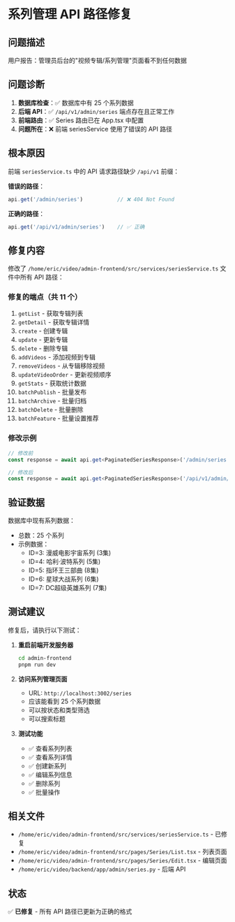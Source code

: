 # 系列管理 API 路径修复

## 问题描述

用户报告：管理员后台的"视频专辑/系列管理"页面看不到任何数据

## 问题诊断

1. **数据库检查**：✅ 数据库中有 25 个系列数据
2. **后端 API**：✅ `/api/v1/admin/series` 端点存在且正常工作
3. **前端路由**：✅ Series 路由已在 App.tsx 中配置
4. **问题所在**：❌ 前端 seriesService 使用了错误的 API 路径

## 根本原因

前端 `seriesService.ts` 中的 API 请求路径缺少 `/api/v1` 前缀：

**错误的路径**：
```typescript
api.get('/admin/series')           // ❌ 404 Not Found
```

**正确的路径**：
```typescript
api.get('/api/v1/admin/series')    // ✅ 正确
```

## 修复内容

修改了 `/home/eric/video/admin-frontend/src/services/seriesService.ts` 文件中所有 API 路径：

### 修复的端点（共 11 个）

1. `getList` - 获取专辑列表
2. `getDetail` - 获取专辑详情
3. `create` - 创建专辑
4. `update` - 更新专辑
5. `delete` - 删除专辑
6. `addVideos` - 添加视频到专辑
7. `removeVideos` - 从专辑移除视频
8. `updateVideoOrder` - 更新视频顺序
9. `getStats` - 获取统计数据
10. `batchPublish` - 批量发布
11. `batchArchive` - 批量归档
12. `batchDelete` - 批量删除
13. `batchFeature` - 批量设置推荐

### 修改示例

```typescript
// 修改前
const response = await api.get<PaginatedSeriesResponse>('/admin/series', { params })

// 修改后
const response = await api.get<PaginatedSeriesResponse>('/api/v1/admin/series', { params })
```

## 验证数据

数据库中现有系列数据：
- 总数：25 个系列
- 示例数据：
  - ID=3: 漫威电影宇宙系列 (3集)
  - ID=4: 哈利·波特系列 (5集)
  - ID=5: 指环王三部曲 (8集)
  - ID=6: 星球大战系列 (6集)
  - ID=7: DC超级英雄系列 (7集)

## 测试建议

修复后，请执行以下测试：

1. **重启前端开发服务器**
   ```bash
   cd admin-frontend
   pnpm run dev
   ```

2. **访问系列管理页面**
   - URL: `http://localhost:3002/series`
   - 应该能看到 25 个系列数据
   - 可以按状态和类型筛选
   - 可以搜索标题

3. **测试功能**
   - ✅ 查看系列列表
   - ✅ 查看系列详情
   - ✅ 创建新系列
   - ✅ 编辑系列信息
   - ✅ 删除系列
   - ✅ 批量操作

## 相关文件

- `/home/eric/video/admin-frontend/src/services/seriesService.ts` - 已修复
- `/home/eric/video/admin-frontend/src/pages/Series/List.tsx` - 列表页面
- `/home/eric/video/admin-frontend/src/pages/Series/Edit.tsx` - 编辑页面
- `/home/eric/video/backend/app/admin/series.py` - 后端 API

## 状态

✅ **已修复** - 所有 API 路径已更新为正确的格式
